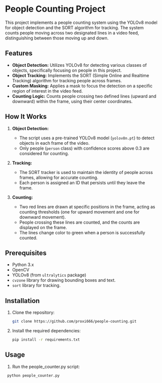 # People Counting Project

This project implements a people counting system using the YOLOv8 model for object detection and the SORT algorithm for tracking. The system counts people moving across two designated lines in a video feed, distinguishing between those moving up and down.

## Features
- **Object Detection:** Utilizes YOLOv8 for detecting various classes of objects, specifically focusing on people in this project.
- **Object Tracking:** Implements the SORT (Simple Online and Realtime Tracking) algorithm for tracking people across frames.
- **Custom Masking:** Applies a mask to focus the detection on a specific region of interest in the video feed.
- **Counting Logic:** Counts people crossing two defined lines (upward and downward) within the frame, using their center coordinates.

## How It Works
1. **Object Detection:**
   - The script uses a pre-trained YOLOv8 model (`yolov8n.pt`) to detect objects in each frame of the video.
   - Only people (`person` class) with confidence scores above 0.3 are considered for counting.

2. **Tracking:**
   - The SORT tracker is used to maintain the identity of people across frames, allowing for accurate counting.
   - Each person is assigned an ID that persists until they leave the frame.

3. **Counting:**
   - Two red lines are drawn at specific positions in the frame, acting as counting thresholds (one for upward movement and one for downward movement).
   - People crossing these lines are counted, and the counts are displayed on the frame.
   - The lines change color to green when a person is successfully counted.

## Prerequisites
- Python 3.x
- OpenCV
- YOLOv8 (from `ultralytics` package)
- `cvzone` library for drawing bounding boxes and text.
- `sort` library for tracking.

## Installation
1. Clone the repository:
   ```bash
   git clone https://github.com/proxi666/people-counting.git
2. Install the required dependencies:
   ```bash
   pip install -r requirements.txt
   
## Usage

1. Run the people_counter.py script:
 ```bash
  python people_counter.py
